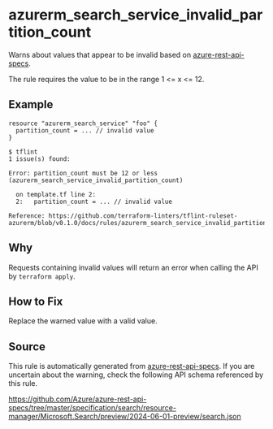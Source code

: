 <!--- This file generated by `tools/apispec-rule-gen/main.go`. DO NOT EDIT --->

# azurerm_search_service_invalid_partition_count

Warns about values that appear to be invalid based on [azure-rest-api-specs](https://github.com/Azure/azure-rest-api-specs).

The rule requires the value to be in the range 1 <= x <= 12.

## Example

```hcl
resource "azurerm_search_service" "foo" {
  partition_count = ... // invalid value
}
```

```
$ tflint
1 issue(s) found:

Error: partition_count must be 12 or less (azurerm_search_service_invalid_partition_count)

  on template.tf line 2:
  2:   partition_count = ... // invalid value

Reference: https://github.com/terraform-linters/tflint-ruleset-azurerm/blob/v0.1.0/docs/rules/azurerm_search_service_invalid_partition_count.md

```

## Why

Requests containing invalid values will return an error when calling the API by `terraform apply`.

## How to Fix

Replace the warned value with a valid value.

## Source

This rule is automatically generated from [azure-rest-api-specs](https://github.com/Azure/azure-rest-api-specs). If you are uncertain about the warning, check the following API schema referenced by this rule.

https://github.com/Azure/azure-rest-api-specs/tree/master/specification/search/resource-manager/Microsoft.Search/preview/2024-06-01-preview/search.json
